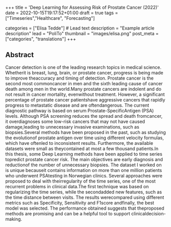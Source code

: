 +++
title = 'Deep Learning for Assessing Risk of Prostate Cancer (2022)'
date = 2022-10-15T19:17:52+01:00
draft = true
tags = ["Timeseries","Healthcare", "Forecasting"]

categories = ["Elisa Tedde"] # Lead text
description =  "Example article description"
lead = "PoliTo"
thumbnail = "images/elisa.png"
post_meta = ["categories", "translations"]
+++

## Abstract
Cancer detection is one of the leading research topics in medical science. Whetherit is breast, lung, brain, or prostate cancer, progress is being made to improve theaccuracy and timing of detection. Prostate cancer is the second most commoncancer in men and the sixth leading cause of cancer death among men in the world.Many prostate cancers are indolent and do not result in cancer mortality, evenwithout treatment. However, a significant percentage of prostate cancer patientshave aggressive cancers that rapidly progress to metastatic disease and are oftendangerous. The current diagnostic pathway is based on serum Prostate-SpecificAntigen (PSA) levels. Although PSA screening reduces the spread and death fromcancer, it overdiagnoses some low-risk cancers that may not have caused damage,leading to unnecessary invasive examinations, such as biopsies.Several methods have been proposed in the past, such as studying the evolutionof prostate antigen over time using different velocity formulas, which have oftenled to inconsistent results. Furthermore, the available datasets were small as theycontained at most a few thousand patients.In this thesis, some Deep Learning methods have been applied to time series topredict prostate cancer risk. The main objectives are early diagnosis and reductionof the number of unnecessary biopsies. The dataset I worked on is unique becauseit contains information on more than one million patients who underwent PSAtesting in Norwegian clinics. Several approaches were proposed to deal with theirregularity of the time series, one of the most recurrent problems in clinical data.The first technique was based on regularizing the time series, while the secondadded new features, such as the time distance between visits. The results werecompared using different metrics such as Specificity, Sensitivity and F1score andfinally, the best model was selected. The performance obtained suggests that theproposed methods are promising and can be a helpful tool to support clinicaldecision-making.